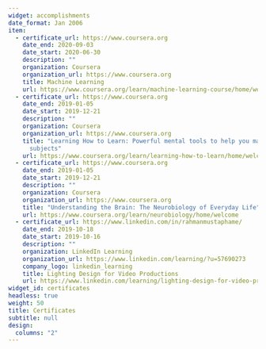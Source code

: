 ```yaml
---
widget: accomplishments
date_format: Jan 2006
item:
  - certificate_url: https://www.coursera.org
    date_end: 2020-09-03
    date_start: 2020-06-30
    description: ""
    organization: Coursera
    organization_url: https://www.coursera.org
    title: Machine Learning
    url: https://www.coursera.org/learn/machine-learning-course/home/welcome
  - certificate_url: https://www.coursera.org
    date_end: 2019-01-05
    date_start: 2019-12-21
    description: ""
    organization: Coursera
    organization_url: https://www.coursera.org
    title: "Learning How to Learn: Powerful mental tools to help you master tough
      subjects"
    url: https://www.coursera.org/learn/learning-how-to-learn/home/welcome
  - certificate_url: https://www.coursera.org
    date_end: 2019-01-05
    date_start: 2019-12-21
    description: ""
    organization: Coursera
    organization_url: https://www.coursera.org
    title: "Understanding the Brain: The Neurobiology of Everyday Life"
    url: https://www.coursera.org/learn/neurobiology/home/welcome
  - certificate_url: https://www.linkedin.com/in/rahmanmustaphame/
    date_end: 2019-10-18
    date_start: 2019-10-16
    description: ""
    organization: LinkedIn Learning
    organization_url: https://www.linkedin.com/learning/?u=57690273
    company_logo: linkedin_learning
    title: Lighting Design for Video Productions
    url: https://www.linkedin.com/learning/lighting-design-for-video-productions/welcome?autoplay=true&u=57690273
widget_id: certificates
headless: true
weight: 50
title: Certificates
subtitle: null
design:
  columns: "2"
---
```

